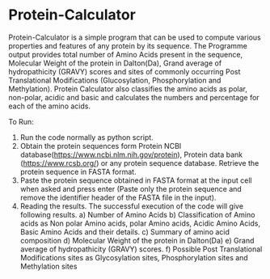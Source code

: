# Protein-Calculator

Protein-Calculator is a simple program that can be used to compute various properties and features of any protein by its sequence. The Programme output provides total number of Amino Acids present in the sequence, Molecular Weight of the protein in Dalton(Da), Grand average of hydropathicity (GRAVY) scores and sites of commonly occurring Post Translational Modifications (Glucosylation, Phosphorylation and Methylation). Protein Calculator also classifies the amino acids as polar, non-polar, acidic and basic and calculates the numbers and percentage for each of the amino acids. 

To Run:
1. Run the code normally as python script. 
2. Obtain the protein sequences form Protein NCBI database(https://www.ncbi.nlm.nih.gov/protein), Protein data bank (https://www.rcsb.org/) or any protein sequence database. Retrieve the protein sequence in FASTA format. 
3. Paste the protein sequence obtained in FASTA format at the input cell when asked and press enter (Paste only the protein sequence and remove the identifier header of the FASTA file in the input).
4. Reading the results.
   The successful execution of the code will give following results. 
   a) Number of Amino Acids
   b) Classification of Amino acids as Non polar Amino acids, polar Amino acids, Acidic Amino Acids, Basic Amino Acids and their details.
   c) Summary of amino acid composition
   d) Molecular Weight of the protein in Dalton(Da)
   e) Grand average of hydropathicity (GRAVY) scores.
   f) Possible Post Translational Modifications sites as Glycosylation sites, Phosphorylation sites and Methylation sites
